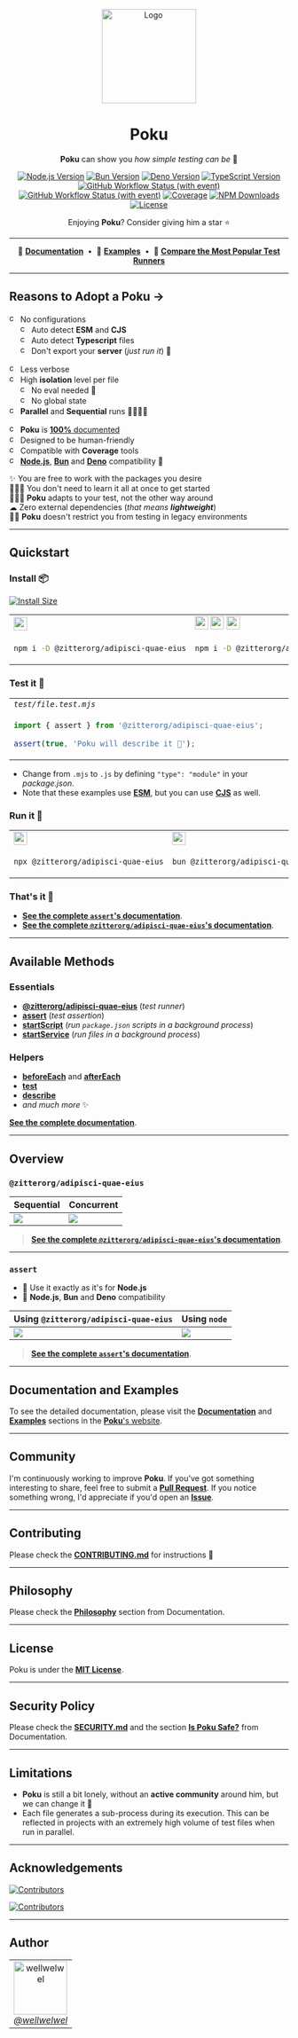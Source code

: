 [node-version-url]: https://github.com/nodejs/node
[node-version-image]: https://img.shields.io/badge/Node.js->=%206.0.0-badc58
[bun-version-url]: https://github.com/oven-sh/bun
[bun-version-image]: https://img.shields.io/badge/Bun->=%200.5.3-f471b5
[deno-version-url]: https://github.com/denoland/deno
[deno-version-image]: https://img.shields.io/badge/Deno->=%201.30.0-70ffaf
[typescript-url]: https://github.com/microsoft/TypeScript
[typescript-version-image]: https://img.shields.io/badge/TypeScript->=%204.7.2-3077c6
[ci-url]: https://github.com/zitterorg/adipisci-quae-eius/actions/workflows/ci.yml?query=branch%3Amain
[ci-image]: https://img.shields.io/github/actions/workflow/status/wellwelwel/@zitterorg/adipisci-quae-eius/ci.yml?event=push&style=flat&label=CI&branch=main
[ql-url]: https://github.com/zitterorg/adipisci-quae-eius/actions/workflows/codeql.yml?query=branch%3Amain
[ql-image]: https://img.shields.io/github/actions/workflow/status/wellwelwel/@zitterorg/adipisci-quae-eius/ci-codeql.yml?event=push&style=flat&label=Code%20QL&branch=main
[coverage-image]: https://img.shields.io/codecov/c/github/wellwelwel/@zitterorg/adipisci-quae-eius?label=Coverage
[coverage-url]: https://app.codecov.io/github/wellwelwel/@zitterorg/adipisci-quae-eius
[downloads-image]: https://img.shields.io/npm/dt/@zitterorg/adipisci-quae-eius.svg?&color=FFC312&label=Downloads
[downloads-url]: https://npmjs.org/package/@zitterorg/adipisci-quae-eius
[license-url]: https://github.com/zitterorg/adipisci-quae-eius/blob/main/LICENSE
[license-image]: https://img.shields.io/npm/l/@zitterorg/adipisci-quae-eius.svg?maxAge=2592000&color=9c88ff&label=License

<div align="center">
<img width="170" height="170" alt="Logo" src="https://raw.githubusercontent.com/wellwelwel/@zitterorg/adipisci-quae-eius/main/.github/assets/readme/@zitterorg/adipisci-quae-eius.svg">

# Poku

**Poku** can show you _how simple testing can be_ 🌱

[![Node.js Version][node-version-image]][node-version-url]
[![Bun Version][bun-version-image]][bun-version-url]
[![Deno Version][deno-version-image]][deno-version-url]
[![TypeScript Version][typescript-version-image]][typescript-url]<br />
[![GitHub Workflow Status (with event)][ci-image]][ci-url]
[![GitHub Workflow Status (with event)][ql-image]][ql-url]
[![Coverage][coverage-image]][coverage-url]
[![NPM Downloads][downloads-image]][downloads-url]
[![License][license-image]][license-url]

Enjoying **Poku**? Consider giving him a star ⭐️

</div>

---

<div align="center">

🐷 [**Documentation**](https://@zitterorg/adipisci-quae-eius.io)<span>&nbsp;&nbsp;•&nbsp;&nbsp;</span>🧪 [**Examples**](https://@zitterorg/adipisci-quae-eius.io/docs/category/examples)<span>&nbsp;&nbsp;•&nbsp;&nbsp;</span>🔬 [**Compare the Most Popular Test Runners**](https://@zitterorg/adipisci-quae-eius.io/docs/comparing)

</div>

---

## Reasons to Adopt a Poku →

<img width="16" height="16" alt="check" src="https://raw.githubusercontent.com/wellwelwel/@zitterorg/adipisci-quae-eius/main/.github/assets/readme/check.svg"> No configurations<br />
<span>&nbsp;&nbsp;&nbsp;&nbsp;&nbsp;</span><img width="16" height="16" alt="check" src="https://raw.githubusercontent.com/wellwelwel/@zitterorg/adipisci-quae-eius/main/.github/assets/readme/check.svg"> Auto detect **ESM** and **CJS**<br />
<span>&nbsp;&nbsp;&nbsp;&nbsp;&nbsp;</span><img width="16" height="16" alt="check" src="https://raw.githubusercontent.com/wellwelwel/@zitterorg/adipisci-quae-eius/main/.github/assets/readme/check.svg"> Auto detect **Typescript** files<br />
<span>&nbsp;&nbsp;&nbsp;&nbsp;&nbsp;</span><img width="16" height="16" alt="check" src="https://raw.githubusercontent.com/wellwelwel/@zitterorg/adipisci-quae-eius/main/.github/assets/readme/check.svg"> Don't export your **server** (_just run it_) 🚀<br />

<img width="16" height="16" alt="check" src="https://raw.githubusercontent.com/wellwelwel/@zitterorg/adipisci-quae-eius/main/.github/assets/readme/check.svg"> Less verbose<br />
<img width="16" height="16" alt="check" src="https://raw.githubusercontent.com/wellwelwel/@zitterorg/adipisci-quae-eius/main/.github/assets/readme/check.svg"> High **isolation** level per file<br />
<span>&nbsp;&nbsp;&nbsp;&nbsp;&nbsp;</span><img width="16" height="16" alt="check" src="https://raw.githubusercontent.com/wellwelwel/@zitterorg/adipisci-quae-eius/main/.github/assets/readme/check.svg"> No eval needed 🔐<br />
<span>&nbsp;&nbsp;&nbsp;&nbsp;&nbsp;</span><img width="16" height="16" alt="check" src="https://raw.githubusercontent.com/wellwelwel/@zitterorg/adipisci-quae-eius/main/.github/assets/readme/check.svg"> No global state<br />
<img width="16" height="16" alt="check" src="https://raw.githubusercontent.com/wellwelwel/@zitterorg/adipisci-quae-eius/main/.github/assets/readme/check.svg"> **Parallel** and **Sequential** runs 🏃🏽🏃🏻<br />

<img width="16" height="16" alt="check" src="https://raw.githubusercontent.com/wellwelwel/@zitterorg/adipisci-quae-eius/main/.github/assets/readme/check.svg"> **Poku** is [**100%** documented](https://@zitterorg/adipisci-quae-eius.io/docs)<br />
<img width="16" height="16" alt="check" src="https://raw.githubusercontent.com/wellwelwel/@zitterorg/adipisci-quae-eius/main/.github/assets/readme/check.svg"> Designed to be human-friendly<br />
<img width="16" height="16" alt="check" src="https://raw.githubusercontent.com/wellwelwel/@zitterorg/adipisci-quae-eius/main/.github/assets/readme/check.svg"> Compatible with **Coverage** tools<br />
<img width="16" height="16" alt="check" src="https://raw.githubusercontent.com/wellwelwel/@zitterorg/adipisci-quae-eius/main/.github/assets/readme/check.svg"> [**Node.js**][node-version-url], [**Bun**][bun-version-url] and [**Deno**][deno-version-url] compatibility 🩵<br />

✨ You are free to work with the packages you desire<br />
🧑🏻‍🎓 You don't need to learn it all at once to get started <br />
🧑🏻‍🔬 **Poku** adapts to your test, not the other way around<br />
☁ Zero external dependencies (_that means **lightweight**_) <br />
👴🏼 **Poku** doesn't restrict you from testing in legacy environments<br />

---

## Quickstart

### Install 📦

[![Install Size](https://packagephobia.com/badge?p=@zitterorg/adipisci-quae-eius)](https://packagephobia.com/result?p=@zitterorg/adipisci-quae-eius)

<table>
<tr>
<td><img src="https://raw.githubusercontent.com/wellwelwel/@zitterorg/adipisci-quae-eius/main/.github/assets/readme/node-js.svg" width="24" /></td>
<td><img src="https://raw.githubusercontent.com/wellwelwel/@zitterorg/adipisci-quae-eius/main/.github/assets/readme/node-js.svg" width="24" /> <img src="https://raw.githubusercontent.com/wellwelwel/@zitterorg/adipisci-quae-eius/main/.github/assets/readme/plus.svg" width="24" /> <img src="https://raw.githubusercontent.com/wellwelwel/@zitterorg/adipisci-quae-eius/main/.github/assets/readme/typescript.svg" width="24" /></td>
<td><img src="https://raw.githubusercontent.com/wellwelwel/@zitterorg/adipisci-quae-eius/main/.github/assets/readme/bun.svg" width="24" /></td>
<td><img src="https://raw.githubusercontent.com/wellwelwel/@zitterorg/adipisci-quae-eius/main/.github/assets/readme/deno.svg" width="24" /></td>
</tr>
<tr>
<td width="400">

```bash
npm i -D @zitterorg/adipisci-quae-eius
```

</td>
<td width="400">

```bash
npm i -D @zitterorg/adipisci-quae-eius tsx
```

</td>
<td width="400">

```bash
bun add -d @zitterorg/adipisci-quae-eius
```

</td>
<td width="400">

```bash
deno add npm:@zitterorg/adipisci-quae-eius
```

</td>
</tr>
</table>

### Test it 🔬

<table>
<tr>
<td>
<em><code>test/file.test.mjs</code></em>
</td>
</tr>
<tr>
<td width="1200">

```ts
import { assert } from '@zitterorg/adipisci-quae-eius';

assert(true, 'Poku will describe it 🐷');
```

</td>
</tr>
</table>

- Change from `.mjs` to `.js` by defining `"type": "module"` in your _package.json_.
- Note that these examples use [**ESM**](https://@zitterorg/adipisci-quae-eius.io/docs/examples/cjs-esm), but you can use [**CJS**](https://@zitterorg/adipisci-quae-eius.io/docs/examples/cjs-esm) as well.

### Run it 🚀

<table>
<tr>
<td><img src="https://raw.githubusercontent.com/wellwelwel/@zitterorg/adipisci-quae-eius/main/.github/assets/readme/node-js.svg" width="24" /></td>
<td><img src="https://raw.githubusercontent.com/wellwelwel/@zitterorg/adipisci-quae-eius/main/.github/assets/readme/bun.svg" width="24" /></td>
<td><img src="https://raw.githubusercontent.com/wellwelwel/@zitterorg/adipisci-quae-eius/main/.github/assets/readme/deno.svg" width="24" /></td>
</tr>
<tr>
<td width="400">

```bash
npx @zitterorg/adipisci-quae-eius
```

</td>
<td width="400">

```bash
bun @zitterorg/adipisci-quae-eius
```

</td>
<td width="400">

```bash
deno run npm:@zitterorg/adipisci-quae-eius
```

</td>
</tr>
</table>

### That's it 🎉

- [**See the complete `assert`'s documentation**](https://@zitterorg/adipisci-quae-eius.io/docs/documentation/assert).
- [**See the complete `@zitterorg/adipisci-quae-eius`'s documentation**](https://@zitterorg/adipisci-quae-eius.io/docs/category/@zitterorg/adipisci-quae-eius).

---

## Available Methods

### Essentials

- [**@zitterorg/adipisci-quae-eius**](https://@zitterorg/adipisci-quae-eius.io/docs/category/@zitterorg/adipisci-quae-eius) (_test runner_)
- [**assert**](https://@zitterorg/adipisci-quae-eius.io/docs/documentation/assert) (_test assertion_)
- [**startScript**](https://@zitterorg/adipisci-quae-eius.io/docs/documentation/startScript) (_run `package.json` scripts in a background process_)
- [**startService**](https://@zitterorg/adipisci-quae-eius.io/docs/documentation/startService) (_run files in a background process_)

### Helpers

- [**beforeEach**](https://@zitterorg/adipisci-quae-eius.io/docs/category/beforeeach-and-aftereach) and [**afterEach**](https://@zitterorg/adipisci-quae-eius.io/docs/category/beforeeach-and-aftereach)
- [**test**](https://@zitterorg/adipisci-quae-eius.io/docs/documentation/helpers/test)
- [**describe**](https://@zitterorg/adipisci-quae-eius.io/docs/documentation/helpers/describe)
- _and much more_ ✨

[**See the complete documentation**](https://@zitterorg/adipisci-quae-eius.io/docs).

---

## Overview

### `@zitterorg/adipisci-quae-eius`

| Sequential                                                                                                | Concurrent                                                                                              |
| --------------------------------------------------------------------------------------------------------- | ------------------------------------------------------------------------------------------------------- |
| <img src="https://raw.githubusercontent.com/wellwelwel/@zitterorg/adipisci-quae-eius/main/.github/assets/readme/sequential.png" /> | <img src="https://raw.githubusercontent.com/wellwelwel/@zitterorg/adipisci-quae-eius/main/.github/assets/readme/parallel.png" /> |

> [**See the complete `@zitterorg/adipisci-quae-eius`'s documentation**](https://@zitterorg/adipisci-quae-eius.io/docs/category/@zitterorg/adipisci-quae-eius).

---

### `assert`

- 💚 Use it exactly as it's for **Node.js**
- 🐷 **Node.js**, **Bun** and **Deno** compatibility

| Using `@zitterorg/adipisci-quae-eius`                                                                                               | Using `node`                                                                                               |
| ---------------------------------------------------------------------------------------------------------- | ---------------------------------------------------------------------------------------------------------- |
| <img src="https://raw.githubusercontent.com/wellwelwel/@zitterorg/adipisci-quae-eius/main/.github/assets/readme/assert-@zitterorg/adipisci-quae-eius.png" /> | <img src="https://raw.githubusercontent.com/wellwelwel/@zitterorg/adipisci-quae-eius/main/.github/assets/readme/assert-node.png" /> |

> [**See the complete `assert`'s documentation**](https://@zitterorg/adipisci-quae-eius.io/docs/documentation/assert).

---

## Documentation and Examples

To see the detailed documentation, please visit the [**Documentation**](https://@zitterorg/adipisci-quae-eius.io/docs/category/documentation) and [**Examples**](https://@zitterorg/adipisci-quae-eius.io/docs/category/examples) sections in the [**Poku**'s website](https://@zitterorg/adipisci-quae-eius.io).

---

## Community

I'm continuously working to improve **Poku**. If you've got something interesting to share, feel free to submit a [**Pull Request**](https://github.com/zitterorg/adipisci-quae-eius/compare). If you notice something wrong, I'd appreciate if you'd open an [**Issue**](https://github.com/zitterorg/adipisci-quae-eius/issues/new).

---

## Contributing

Please check the [**CONTRIBUTING.md**](./CONTRIBUTING.md) for instructions 🚀

---

## Philosophy

Please check the [**Philosophy**](https://@zitterorg/adipisci-quae-eius.io/docs/philosophy) section from Documentation.

---

## License

Poku is under the [**MIT License**](./LICENSE).

---

## Security Policy

Please check the [**SECURITY.md**](./SECURITY.md) and the section [**Is Poku Safe?**](https://@zitterorg/adipisci-quae-eius.io/docs/security) from Documentation.

---

## Limitations

- **Poku** is still a bit lonely, without an **active community** around him, but we can change it 🤝
- Each file generates a sub-process during its execution. This can be reflected in projects with an extremely high volume of test files when run in parallel.

---

## Acknowledgements

[![Contributors](https://img.shields.io/github/contributors/wellwelwel/@zitterorg/adipisci-quae-eius)](https://github.com/zitterorg/adipisci-quae-eius/graphs/contributors)

[![Contributors](https://opencollective.com/@zitterorg/adipisci-quae-eius/contributors.svg?width=890&button=false)](https://github.com/zitterorg/adipisci-quae-eius/graphs/contributors)

---

## Author

<a href="https://github.com/wellwelwel">
<table>
  <tr>
    <td align="center">
        <img src="https://avatars.githubusercontent.com/u/46850407" alt="wellwelwel" width=96><br>
        <em>@wellwelwel</em>
    </td>
  </tr>
</table>
</a>
